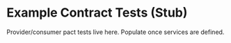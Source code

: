 # Example Contract Tests (Stub)

Provider/consumer pact tests live here. Populate once services are defined.
